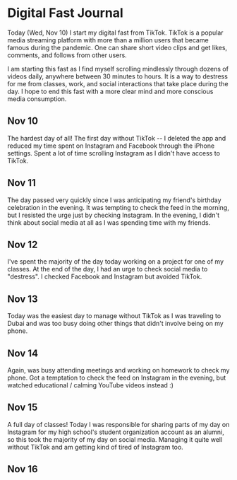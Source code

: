 # Digital Fast Journal

Today (Wed, Nov 10) I start my digital fast from TikTok. TikTok is a popular media streaming platform with more than a million users that became famous during the pandemic. One can share short video clips and get likes, comments, and follows from other users.

I am starting this fast as I find myself scrolling mindlessly through dozens of videos daily, anywhere between 30 minutes to hours. It is a way to destress for me from classes, work, and social interactions that take place during the day. I hope to end this fast with a more clear mind and more conscious media consumption.

## Nov 10

The hardest day of all! The first day without TikTok -- I deleted the app and reduced my time spent on Instagram and Facebook through the iPhone settings. Spent a lot of time scrolling Instagram as I didn't have access to TikTok.

## Nov 11

The day passed very quickly since I was anticipating my friend's birthday celebration in the evening. It was tempting to check the feed in the morning, but I resisted the urge just by checking Instagram. In the evening, I didn't think about social media at all as I was spending time with my friends.

## Nov 12

I've spent the majority of the day today working on a project for one of my classes. At the end of the day, I had an urge to check social media to "destress". I checked Facebook and Instagram but avoided TikTok.

## Nov 13

Today was the easiest day to manage without TikTok as I was traveling to Dubai and was too busy doing other things that didn't involve being on my phone.

## Nov 14

Again, was busy attending meetings and working on homework to check my phone. Got a temptation to check the feed on Instagram in the evening, but watched educational / calming YouTube videos instead :)

## Nov 15

A full day of classes! Today I was responsible for sharing parts of my day on Instagram for my high school's student organization account as an alumni, so this took the majority of my day on social media. Managing it quite well without TikTok and am getting kind of tired of Instagram too.

## Nov 16
